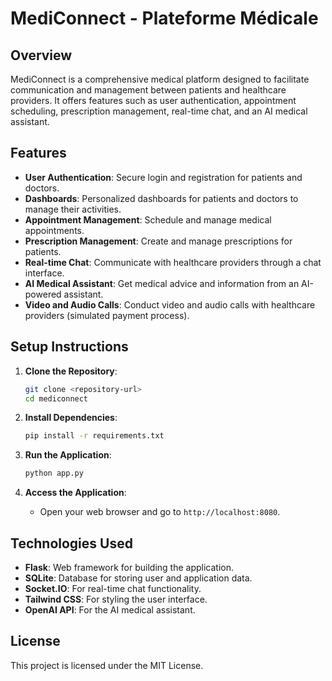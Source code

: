 # MediConnect - Plateforme Médicale

## Overview
MediConnect is a comprehensive medical platform designed to facilitate communication and management between patients and healthcare providers. It offers features such as user authentication, appointment scheduling, prescription management, real-time chat, and an AI medical assistant.

## Features
- **User Authentication**: Secure login and registration for patients and doctors.
- **Dashboards**: Personalized dashboards for patients and doctors to manage their activities.
- **Appointment Management**: Schedule and manage medical appointments.
- **Prescription Management**: Create and manage prescriptions for patients.
- **Real-time Chat**: Communicate with healthcare providers through a chat interface.
- **AI Medical Assistant**: Get medical advice and information from an AI-powered assistant.
- **Video and Audio Calls**: Conduct video and audio calls with healthcare providers (simulated payment process).

## Setup Instructions
1. **Clone the Repository**: 
   ```bash
   git clone <repository-url>
   cd mediconnect
   ```

2. **Install Dependencies**:
   ```bash
   pip install -r requirements.txt
   ```

3. **Run the Application**:
   ```bash
   python app.py
   ```

4. **Access the Application**:
   - Open your web browser and go to `http://localhost:8080`.

## Technologies Used
- **Flask**: Web framework for building the application.
- **SQLite**: Database for storing user and application data.
- **Socket.IO**: For real-time chat functionality.
- **Tailwind CSS**: For styling the user interface.
- **OpenAI API**: For the AI medical assistant.

## License
This project is licensed under the MIT License.
